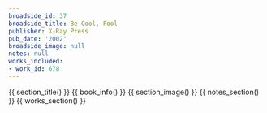 ```yaml
---
broadside_id: 37
broadside_title: Be Cool, Fool
publisher: X-Ray Press
pub_date: '2002'
broadside_image: null
notes: null
works_included:
- work_id: 678
---
```


{{ section_title() }}
{{ book_info() }}
{{ section_image() }}
{{ notes_section() }}
{{ works_section() }}
